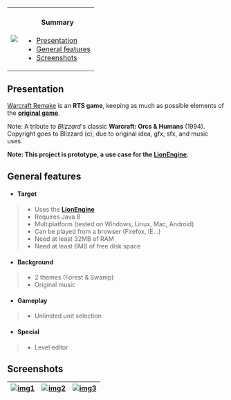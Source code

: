 <table>
    <tr>
        <td>
            <a href="http://www.b3dgs.com/v6/page.php?lang=en&section=warcraft_remake" border="1"><img src="http://www.b3dgs.com/v6/projects/warcraft_remake/warcraft_remake.jpg"/></a>
        </td>
        <td>
            <h4 align="center">Summary</h4>
            <div align="left">
                <ul>
                    <li><a href="#presentation">Presentation</a></li>
                    <li><a href="#general-features">General features</a></li>
                    <li><a href="#screenshots">Screenshots</a></li>
                </ul>
            </div>
        </td>
    </tr>
</table>

## Presentation

[Warcraft Remake](http://www.b3dgs.com/v6/page.php?lang=en&section=warcraft_remake) is an __RTS game__, keeping as much as possible elements of the [__original game__](http://en.wikipedia.org/wiki/Warcraft:_Orcs_%26_Humans).

Note: A tribute to _Blizzard_'s classic __Warcraft: Orcs & Humans__ (1994). Copyright goes to Blizzard (c), due to original idea, gfx, sfx, and music uses.

**Note: This project is prototype, a use case for the [__LionEngine__](https://github.com/b3dgs/lionengine).**

## General features

* #### __Target__
>  * Uses the [__LionEngine__](http://www.b3dgs.com/v6/page.php?lang=en&section=lionengine)
>  * Requires Java 8
>  * Multiplatform (tested on Windows, Linux, Mac, Android)
>  * Can be played from a browser (Firefox, IE...)
>  * Need at least 32MB of RAM
>  * Need at least 6MB of free disk space

* #### __Background__
>  * 2 themes (Forest & Swamp)
>  * Original music

* #### __Gameplay__
>  * Unlimited unit selection

* #### __Special__
>  * Level editor

## Screenshots

| [![img1](http://www.b3dgs.com/v6/projects/warcraft_remake/screens/mini/2.png)](http://www.b3dgs.com/v6/projects/warcraft_remake/screens/2.png) | [![img2](http://www.b3dgs.com/v6/projects/warcraft_remake/screens/mini/4.png)](http://www.b3dgs.com/v6/projects/warcraft_remake/screens/4.png) | [![img3](http://www.b3dgs.com/v6/projects/warcraft_remake/screens/mini/9.png)](http://www.b3dgs.com/v6/projects/warcraft_remake/screens/9.png)
--- | --- | ---
